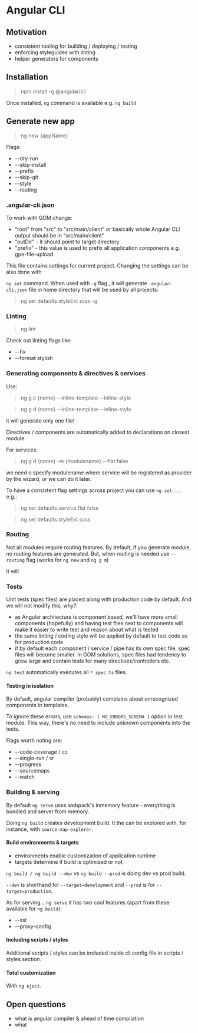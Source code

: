 # Angular CLI

## Motivation

- consistent tooling for building / deploying / testing
- enforcing styleguides with linting
- helper generators for components

## Installation

> npm install -g @angular/cli

Once installed, `ng` command is available e.g. `ng build`

## Generate new app

> ng new {appName} 

Flags:

- --dry-run
- --skip-install
- --prefix
- --skip-git
- --style
- --routing

### .angular-cli.json

To work with GOM change: 

- "root" from "src" to "src/main/client" or basically whole Angular CLI output should be in "src/main/client"
- "outDir" - it should point to target directory
- "prefix" - this value is used to prefix all application components e.g. gpe-file-upload

This file contains settings for current project. Changing the settings can be also done with 

`ng set` command. When used with `-g` flag , it will generate `.angular-cli.json` file in home directory
that will be used by all projects:

> ng set defaults.styleExt scss -g

### Linting

> ng lint

Check out linting flags like: 

- --fix
- --format stylish

### Generating components & directives & services

Use:

> ng g c {name} --inline-template --inline-style

> ng g d {name} --inline-template --inline-style

it will generate only one file!

Directives / components are automatically added to declarations on closest module.

For services:

> ng g d {name} -m {modulename} --flat false

we need o specify modulename where service will be registered as provider by the wizard, or we can do it later.

To have a consistent flag settings across project you can use `ng set ...` e.g.:

> ng set defaults.service.flat false

> ng set defaults.styleExt scss

### Routing

Not all modules require routing features. By default, if you generate module, no routing features are generated. But, when routing is needed use `--routing` flag (works for `ng new` and `ng g m`)

It will 

### Tests

Unit tests (spec files) are placed along with production code by default. And we will not modify this, why?:

- as Angular architecture is component based, we'll have more small components (hopefully) and having test files next to components will make it easier to write test and reason about what is tested
- the same linting / coding style will be applied by default to test code as for production code
- if by default each component / service / pipe has its own spec file, spec files will become smaller. In GOM solutions, spec files had tendency to grow large and contain tests for many directives/controllers etc.

`ng test` automatically executes all `*.spec.ts` files.

#### Testing in isolation

By default, angular compiler (probably) complains about unrecognized components in templates.

To ignore these errors, use `schemas: [ NO_ERRORS_SCHEMA ]` option in test module. This way, there's no
need to include unknown components into the tests.

Flags worth noting are:

- --code-coverage / cc
- --single-run / sr
- --progress
- --sourcemaps
- --watch

### Building & serving

By default `ng serve` uses webpack's inmemory feature - everything is bundled and server from memory.

Doing `ng build` creates development build. It the can be explored with, for instance, with `source-map-explorer`.

#### Build environments & targets

- environments enable customization of application runtime
- targets determine if build is optimized or not

`ng build / ng build --dev` vs `ng build --prod` is doing dev vs prod build.

`--dev` is shorthand for `--target=development` and `--prod` is for `--target=production`.

As for serving... `ng serve` it has two cool features (apart from these available for `ng build`): 

- --ssl
- --proxy-config

#### Including scripts / styles

Additional scripts / styles can be included inside cli config file in scripts / styles section.

#### Total customization

With `ng eject`.

## Open questions

- what is angular compiler & ahead of time compilation
- what 


